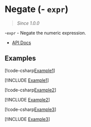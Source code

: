 ﻿# Negate (- `expr`)

> _Since 1.0.0_

-`expr` - Negate the numeric expression.

* [API Docs](xref:TypedSpark.NET.Columns.TypedNumericColumn`3.op_UnaryNegation*)

## Examples

[!code-csharp[Example1](../../../TypedSpark.NET.Tests/Examples/Negate.cs#Example1)]

[!INCLUDE [Example1](../../../TypedSpark.NET.Tests/Examples/__examples__/Negate.Case1.md)]

[!code-csharp[Example2](../../../TypedSpark.NET.Tests/Examples/Negate.cs#Example2)]

[!INCLUDE [Example2](../../../TypedSpark.NET.Tests/Examples/__examples__/Negate.Case2.md)]

[!code-csharp[Example3](../../../TypedSpark.NET.Tests/Examples/Negate.cs#Example3)]

[!INCLUDE [Example3](../../../TypedSpark.NET.Tests/Examples/__examples__/Negate.Case3.md)]
